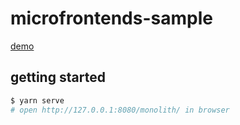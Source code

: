 # microfrontends-sample

[demo](https://naoki-tomita.github.io/microfrontend-sample/monolith/)

## getting started
```sh
$ yarn serve
# open http://127.0.0.1:8080/monolith/ in browser
```
